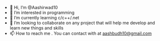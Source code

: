 - 👋 Hi, I’m @Aashirwad10
- 👀 I’m interested in programming
- 🌱 I’m currently learning c/c++/.net
- 💞️ I’m looking to collaborate on any project that will help me develop and learn new things and skills
- 📫 How to reach me . You can contact with at aashbudh10@gmail.com

<!---
Aashirwad10/Aashirwad10 is a ✨ special ✨ repository because its `README.md` (this file) appears on your GitHub profile.
You can click the Preview link to take a look at your changes.
--->
